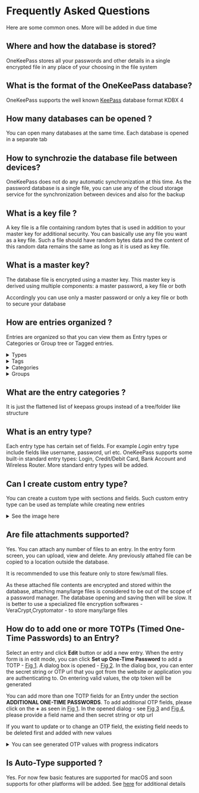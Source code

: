 # Frequently Asked Questions

Here are some common ones. More will be added in due time

## Where and how the database is stored?
OneKeePass stores all your passwords and other details in a single encrypted file in any place of your choosing in the file system 

## What is the format of the OneKeePass database?
OneKeePass supports the well known [KeePass](https://keepass.info/help/kb/kdbx_4.1.html) database format KDBX 4

## How many databases can be opened ?
You can open many databases at the same time. Each database is opened in a separate tab

## How to synchrozie the database file between devices?
OneKeePass does not do any automatic synchronization at this time. As the password database is a single file, you can 
use any of the cloud storage service for the synchronization between devices and also for the backup

## What is a key file ?
A key file is a file containing random bytes that is used in addition to your master key for additional security. You can basically use any file you want as a key file. Such a file should have random bytes data and the content of this random data remains the same as long as it is used as key file.

## What is a master key?
The database file is encrypted using a master key. This master key is derived using multiple components: a master password, a key file or both

Accordingly you can use only a master password or only a key file or both to secure your database

## How are entries organized ?
Entries are organized so that you can view them as  Entry types or Categories or Group tree or Tagged entries. 

<details>
<summary>Types</summary>
<h1 align="center">
  <img src="../screenshots/Entry-Cat-Types.jpg" alt=""  />
  <br>
</h1>
</details>

<details>
<summary>Tags</summary>
<h1 align="center">
  <img src="../screenshots/Entry-Cat-Tags.jpg" alt=""  />
  <br>
</h1>
</details>

<details>
<summary>Categories</summary>
<h1 align="center">
  <img src="../screenshots/Entry-Cat-Categories.jpg" alt=""  />
  <br>
</h1>
</details>

<details>
<summary>Groups</summary>
<h1 align="center">
  <img src="../screenshots/Entry-Cat-Groups.jpg" alt=""  />
  <br>
</h1>
</details>


## What are the entry categories ?
It is just the flattened list of keepass groups instead of a tree/folder like structure


## What is an entry type?
Each entry type has certain set of fields. For example *Login* entry type include fields like username, password, url etc.
OneKeePass supports some built-in standard entry types: Login, Credit/Debit Card, Bank Account and Wireless Router.
More standard entry types will be added. 


## Can I create custom entry type?
You can create a custom type with sections and fields. Such custom entry type can be used as template while creating new entries

<details>
<summary>See the image here</summary>
<h1 align="center">
  <img src="../screenshots/New-Custom-Entry-Type.jpg" alt=""  />
  <br>
</h1>

</details>

## Are file attachments supported?
Yes. You can attach any number of files to an entry. In the entry form screen, you can upload, view and delete. Any previously attahed file can be copied to a location outside the database.

It is recommended to use this feature only to store few/small files.
 
As these attached file contents are encrypted and stored within the database, attaching many/large files is considered to be out of the scope of a password manager. The database opening and saving then will be slow. It is better to use a specialized file encryption softwares - VeraCrypt,Cryptomator - to store many/large files

## How do to add one or more TOTPs (Timed One-Time Passwords) to an Entry?
Select an entry and click **Edit** button or add a new entry. When the entry form is in edit mode, you can click **Set up One-Time Password** to add a TOTP - [Fig 1](../screenshots/to-show-setupotp-additional-otp-link.jpg). A dialog box is opened - [Fig 2](../screenshots/setup-otp-dialog1.jpg). In the dialog box, you can enter the secret string or OTP url that you got from the website or application you are authenticating to. On entering valid values, the otp token will be generated 

You can add more than one TOTP fields for an Entry under the section **ADDITIONAL ONE-TIME PASSWORDS**. To add additional OTP fields, please click on the **+** as seen in [Fig 1](../screenshots/to-show-setupotp-additional-otp-link.jpg). In the opened dialog - see [Fig 3](../screenshots/Additional-otp-dialog1.jpg) and [Fig 4](../screenshots/Additional-otp-dialog2.jpg), please provide a field name and then secret string or otp url

If you want to update or to change an OTP field, the existing field needs to be deleted first and added with new values

<details>
<summary>You can see generated OTP values with progress indicators</summary>
<h1 align="center">
  <img src="../screenshots/Showing-Generated-Tokens-With-Time-Progress.jpg" alt=""  />
  <br>
</h1>
</details>

## Is Auto-Type supported ?
Yes. For now few basic features are supported for macOS and soon supports for other platforms will be added. See [here](./AUTO-TYPE.md) for additional details







